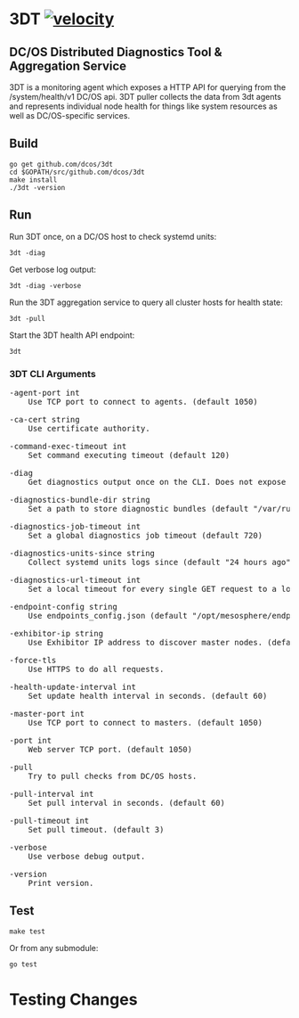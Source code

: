 # 3DT [![velocity](https://jenkins.mesosphere.com/service/jenkins/buildStatus/icon?job=public-dcos-3dt-pulls)](https://velocity.mesosphere.com/service/jenkins/view/DCOS/job/public-dcos-3dt-pulls/)
## DC/OS Distributed Diagnostics Tool & Aggregation Service
3DT is a monitoring agent which exposes a HTTP API for querying from the /system/health/v1 DC/OS api. 3DT puller collects the data from 3dt agents and represents individual node health for things like system resources as well as DC/OS-specific services.

## Build

```
go get github.com/dcos/3dt
cd $GOPATH/src/github.com/dcos/3dt
make install
./3dt -version
```

## Run
Run 3DT once, on a DC/OS host to check systemd units:

```
3dt -diag
```

Get verbose log output:

```
3dt -diag -verbose
```

Run the 3DT aggregation service to query all cluster hosts for health state:

```
3dt -pull
```

Start the 3DT health API endpoint:

```
3dt
```

### 3DT CLI Arguments

<pre>
-agent-port int
    Use TCP port to connect to agents. (default 1050)

-ca-cert string
    Use certificate authority.

-command-exec-timeout int
    Set command executing timeout (default 120)

-diag
    Get diagnostics output once on the CLI. Does not expose API.

-diagnostics-bundle-dir string
    Set a path to store diagnostic bundles (default "/var/run/dcos/3dt/diagnostic_bundles")

-diagnostics-job-timeout int
    Set a global diagnostics job timeout (default 720)

-diagnostics-units-since string
    Collect systemd units logs since (default "24 hours ago")

-diagnostics-url-timeout int
    Set a local timeout for every single GET request to a log endpoint (default 2)

-endpoint-config string
    Use endpoints_config.json (default "/opt/mesosphere/endpoints_config.json")

-exhibitor-ip string
    Use Exhibitor IP address to discover master nodes. (default "http://127.0.0.1:8181/exhibitor/v1/cluster/status")

-force-tls
    Use HTTPS to do all requests.

-health-update-interval int
    Set update health interval in seconds. (default 60)

-master-port int
    Use TCP port to connect to masters. (default 1050)

-port int
    Web server TCP port. (default 1050)

-pull
    Try to pull checks from DC/OS hosts.

-pull-interval int
    Set pull interval in seconds. (default 60)

-pull-timeout int
    Set pull timeout. (default 3)

-verbose
    Use verbose debug output.

-version
    Print version.
</pre>

## Test
```
make test
```

Or from any submodule:

```
go test
```
# Testing Changes
